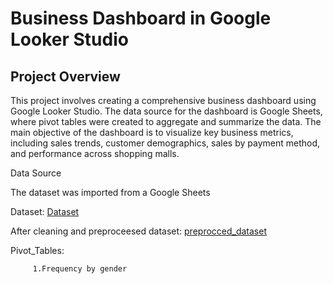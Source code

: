# Business Dashboard in Google Looker Studio 

## Project Overview 

This project involves creating a comprehensive business dashboard using Google Looker Studio. The 
data source for the dashboard is Google Sheets, where pivot tables were created to aggregate and 
summarize the data. The main objective of the dashboard is to visualize key business metrics, 
including sales trends, customer demographics, sales by payment method, and performance across 
shopping malls.

Data Source 

The dataset was imported from a Google Sheets

Dataset:
<a href="https://github.com/JishnaMR/Dashboard_with_Google_Studio/blob/main/row_data.zip">Dataset</a>

After cleaning and preproceesed dataset:
<a href="https://github.com/JishnaMR/Dashboard_with_Google_Studio/blob/main/after_prepared_data.zip">preprocced_dataset</a>

Pivot_Tables:

         1.Frequency by gender
         

